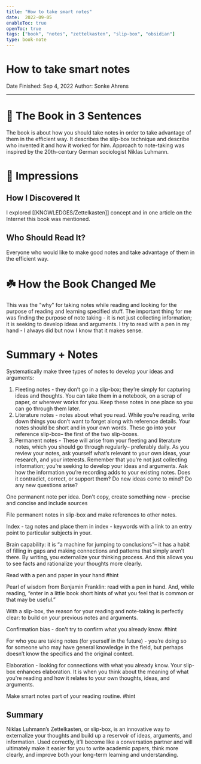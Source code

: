 ```yaml
---
title: "How to take smart notes"
date:  2022-09-05
enableToc: true
openToc: true
tags: ["book", "notes", "zettelkasten", "slip-box", "obsidian"]
type: book-note
---
```


# How to take smart notes

Date Finished: Sep 4, 2022
Author: Sonke Ahrens

---

# 🚀 The Book in 3 Sentences
The book is about how you should take notes in order to take advantage of them in the efficient way. It describes the slip-box technique and describe who invented it and how it worked for him. Approach to note-taking was inspired by the 20th-century German sociologist Niklas Luhmann.
# 🎨 Impressions

## How I Discovered It

I explored [[KNOWLEDGES/Zettelkasten]] concept and in one article on the Internet this book was mentioned.

## Who Should Read It?

Everyone who would like to make good notes and take advantage of them in the efficient way.

# ☘️ How the Book Changed Me

This was the "why" for taking notes while reading and looking for the purpose of reading and learning specified stuff. The important thing for me was finding the purpose of note taking - it is not just collecting information; it is seeking to develop ideas and arguments. I try to read with a pen in my hand - I always did but now I know that it makes sense.

# Summary + Notes

Systematically make three types of notes to develop your ideas and arguments:
1. Fleeting notes - they don’t go in a slip-box; they’re simply for capturing ideas and thoughts. You can take them in a notebook, on a scrap of paper, or wherever works for you. Keep these notes in one place so you can go through them later.
2. Literature notes - notes about what you read. While you’re reading, write down things you don’t want to forget along with reference details. Your notes should be short and in your own words. These go into your reference slip-box– the first of the two slip-boxes.
3. Permanent notes - These will arise from your fleeting and literature notes, which you should go through regularly– preferably daily. As you review your notes, ask yourself what’s relevant to your own ideas, your research, and your interests. Remember that you’re not just collecting information; you’re seeking to develop your ideas and arguments. Ask how the information you’re recording adds to your existing notes. Does it contradict, correct, or support them? Do new ideas come to mind? Do any new questions arise?

One permanent note per idea. Don't copy, create something new - precise and concise and include sources

File permanent notes in slip-box and make references to other notes.

Index - tag notes and place them in index - keywords with a link to an entry point to particular subjects in your.

Brain capability: it is “a machine for jumping to conclusions”– it has a habit of filling in gaps and making connections and patterns that simply aren’t there. By writing, you externalize your thinking process. And this allows you to see facts and rationalize your thoughts more clearly.

Read with a pen and paper in your hand #hint

Pearl of wisdom from Benjamin Franklin: read with a pen in hand. And, while reading, “enter in a little book short hints of what you feel that is common or that may be useful.”

With a slip-box, the reason for your reading and note-taking is perfectly clear: to build on your previous notes and arguments.

Confirmation bias - don't try to confirm what you already know. #hint

For who you are taking notes (for yourself in the future) - you’re doing so for someone who may have general knowledge in the field, but perhaps doesn’t know the specifics and the original context.

Elaboration - looking for connections with what you already know. Your slip-box enhances elaboration. It is when you think about the meaning of what you're reading and how it relates to your own thoughts, ideas, and arguments.

Make smart notes part of your reading routine. #hint

## Summary
Niklas Luhmann’s Zettelkasten, or slip-box, is an innovative way to externalize your thoughts and build up a reservoir of ideas, arguments, and information. Used correctly, it’ll become like a conversation partner and will ultimately make it easier for you to write academic papers, think more clearly, and improve both your long-term learning and understanding.
